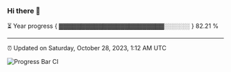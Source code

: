 ### Hi there 👋

⏳ Year progress { ▓▓▓▓▓▓▓▓▓▓▓▓▓▓▓▓▓▓▓▓▓▓▓▓░░░░░░ } 82.21 %

---

⏰ Updated on Saturday, October 28, 2023, 1:12 AM UTC

![Progress Bar CI](https://github.com/arthurbuhl/arthurbuhl/workflows/Progress%20Bar%20CI/badge.svg)

